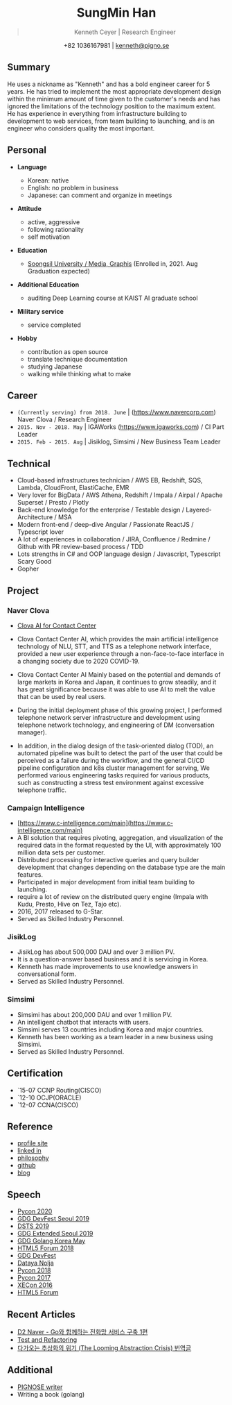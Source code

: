 <h1 align="center">SungMin Han</h1>
<blockquote align="center">Kenneth Ceyer | Research Engineer</blockquote>
<p align="center">+82 1036167981 | <a href="mailto://kenneth@pigno.se">kenneth@pigno.se</a></p>

## Summary

He uses a nickname as "Kenneth" and has a bold engineer career for 5 years. He has tried to implement the most appropriate development design within the minimum amount of time given to the customer's needs and has ignored the limitations of the technology position to the maximum extent. He has experience in everything from infrastructure building to development to web services, from team building to launching, and is an engineer who considers quality the most important.

## Personal

- **Language**
   - Korean: native
   - English: no problem in business
   - Japanese: can comment and organize in meetings

- **Attitude**
   - active, aggressive
   - following rationality
   - self motivation

- **Education**
   - [Soongsil University / Media, Graphis](http://eng.ssu.ac.kr/web/eng) (Enrolled in, 2021. Aug Graduation expected)
   
- **Additional Education**
   - auditing Deep Learning course at KAIST AI graduate school

- **Military service**
   - service completed

- **Hobby**
   - contribution as open source
   - translate technique documentation
   - studying Japanese
   - walking while thinking what to make

## Career

- `(Currently serving) from 2018. June` | (https://www.navercorp.com) Naver Clova / Research Engineer
- `2015. Nov - 2018. May` | IGAWorks (https://www.igaworks.com) / CI Part Leader
- `2015. Feb - 2015. Aug` | Jisiklog, Simsimi / New Business Team Leader

## Technical

- Cloud-based infrastructures technician / AWS EB, Redshift, SQS, Lambda, CloudFront, ElastiCache, EMR
- Very lover for BigData / AWS Athena, Redshift / Impala / Airpal / Apache Superset / Presto / Plotly
- Back-end knowledge for the enterprise / Testable design / Layered-Architecture / MSA
- Modern front-end / deep-dive Angular / Passionate ReactJS / Typescript lover
- A lot of experiences in collaboration / JIRA, Confluence / Redmine / Github with PR review-based process / TDD
- Lots strengths in C# and OOP language design / Javascript, Typescript Scary Good
- Gopher

## Project

### Naver Clova

- [Clova AI for Contact Center](https://clova.ai/aicontactcenter)
- Clova Contact Center AI, which provides the main artificial intelligence technology of NLU, STT, and TTS as a telephone network interface, provided a new user experience through a non-face-to-face interface in a changing society due to 2020 COVID-19.

- Clova Contact Center AI Mainly based on the potential and demands of large markets in Korea and Japan, it continues to grow steadily, and it has great significance because it was able to use AI to melt the value that can be used by real users.

- During the initial deployment phase of this growing project, I performed telephone network server infrastructure and development using telephone network technology, and engineering of DM (conversation manager).

- In addition, in the dialog design of the task-oriented dialog (TOD), an automated pipeline was built to detect the part of the user that could be perceived as a failure during the workflow, and the general CI/CD pipeline configuration and k8s cluster management for serving, We performed various engineering tasks required for various products, such as constructing a stress test environment against excessive telephone traffic.

### Campaign Intelligence

- [https://www.c-intelligence.com/main](https://www.c-intelligence.com/main)
- A BI solution that requires pivoting, aggregation, and visualization of the required data in the format requested by the UI, with approximately 100 million data sets per customer.
- Distributed processing for interactive queries and query builder development that changes depending on the database type are the main features.
- Participated in major development from initial team building to launching.
- require a lot of review on the distributed query engine (Impala with Kudu, Presto, Hive on Tez, Tajo etc).
- 2016, 2017 released to G-Star.
- Served as Skilled Industry Personnel.

### JisikLog

- JisikLog has about 500,000 DAU and over 3 million PV.
- It is a question-answer based business and it is servicing in Korea.
- Kenneth has made improvements to use knowledge answers in conversational form.
- Served as Skilled Industry Personnel.

### Simsimi

- Simsimi has about 200,000 DAU and over 1 million PV.
- An intelligent chatbot that interacts with users.
- Simsimi serves 13 countries including Korea and major countries.
- Kenneth has been working as a team leader in a new business using Simsimi.
- Served as Skilled Industry Personnel.

## Certification

- `15-07 CCNP Routing(CISCO)
- `12-10 OCJP(ORACLE)
- `12-07 CCNA(CISCO)

## Reference

- [profile site](https://www.pigno.se)
- [linked in](https://www.linkedin.com/in/sungmin-han-768419133/)
- [philosophy](https://www.pigno.se/pignose-principle.html)
- [github](https://www.github.com/KennethanCeyer)
- [blog](https://blog.pigno.se)

## Speech

- [Pycon 2020](https://www.slideshare.net/KennethCeyer/in-python-open-source-pycon-korea-2020)
- [GDG DevFest Seoul 2019](https://www.slideshare.net/KennethCeyer/ai-gdg-devfest-seoul-2019-187630418)
- [DSTS 2019](https://www.slideshare.net/KennethCeyer/dsts-2019)
- [GDG Extended Seoul 2019](https://www.slideshare.net/KennethCeyer/allreduce-for-distributed-learning-io-extended-seoul-152862108)
- [GDG Golang Korea May](https://www.slideshare.net/KennethCeyer/grpc-goroutine-gdg-golang-korea-2019)
- [HTML5 Forum 2018](https://www.slideshare.net/KennethCeyer/deep-dive-into-modern-frameworks-html5-forum-2018-124511710)
- [GDG DevFest](https://www.slideshare.net/KennethCeyer/gdg-devfest-2017-seoul-82177288)
- [Dataya Nolja](https://www.slideshare.net/KennethCeyer/ss-80764533)
- [Pycon 2018](https://www.slideshare.net/KennethCeyer/pycon-korea-2018-109833085)
- [Pycon 2017](https://www.slideshare.net/KennethCeyer/dealing-with-python-reactively-pycon-korea-2017)
- [XECon 2016](https://www.slideshare.net/KennethCeyer/angularjs-2-version-1-and-reactjs-69546904)
- [HTML5 Forum](https://www.slideshare.net/KennethCeyer/deep-dive-into-modern-frameworks-html5-forum-2018-124511710)

## Recent Articles

- [D2 Naver - Go와 함께하는 전화망 서비스 구축 1편](https://d2.naver.com/helloworld/5827706)
- [Test and Refactoring](https://www.slideshare.net/KennethCeyer/test-and-refactoring-139432204)
- [다가오는 추상화의 위기 (The Looming Abstraction Crisis) 번역글](https://blog.pigno.se/post/183565621043/%EB%8B%A4%EA%B0%80%EC%98%A4%EB%8A%94-%EC%B6%94%EC%83%81%ED%99%94%EC%9D%98-%EC%9C%84%EA%B8%B0-the-looming-abstraction-crisis-%EB%B2%88%EC%97%AD%EA%B8%80)

## Additional

- [PIGNOSE writer](https://www.facebook.com/PIGNOSE-1735920843294891/)
- Writing a book (golang)
